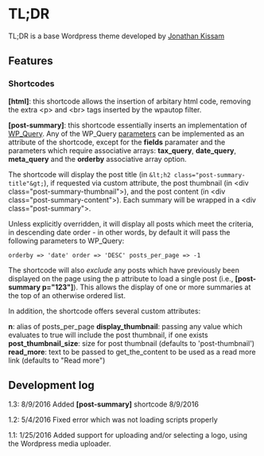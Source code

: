 # TL;DR

TL;DR is a base Wordpress theme developed by [Jonathan Kissam](http://jonathankissam.com)

## Features

### Shortcodes

__[html]__: this shortcode allows the insertion of arbitary html code, removing the extra &lt;p&gt; and &lt;br&gt; tags inserted by the wpautop filter.

__[post-summary]__: this shortcode essentially inserts an implementation of [WP_Query](https://codex.wordpress.org/Class_Reference/WP_Query). Any of the WP_Query [parameters](https://codex.wordpress.org/Class_Reference/WP_Query#Parameters) can be implemented as an attribute of the shortcode, except for the __fields__ paramater and the parameters which require associative arrays: __tax_query__, __date_query__, __meta_query__ and the __orderby__ associative array option.

The shortcode will display the post title (in `&lt;h2 class="post-summary-title"&gt;`), if requested via custom attribute, the post thumbnail (in &lt;div class="post-summary-thumbnail"&gt;), and the post content (in &lt;div class="post-summary-content"&gt;). Each summary will be wrapped in a &lt;div class="post-summary"&gt;.

Unless explicitly overridden, it will display all posts which meet the criteria, in descending date order - in other words, by default it will pass the following parameters to WP_Query:

`orderby => 'date'
order => 'DESC'
posts_per_page => -1`

The shortcode will also _exclude_ any posts which have previously been displayed on the page using the p attribute to load a single post (i.e., __[post-summary p="123"]__). This allows the display of one or more summaries at the top of an otherwise ordered list.

In addition, the shortcode offers several custom attributes:

__n__: alias of posts_per_page
__display_thumbnail__: passing any value which evaluates to true will include the post thumbnail, if one exists
__post_thumbnail_size__: size for post thumbnail (defaults to 'post-thumbnail')
__read_more__: text to be passed to get_the_content to be used as a read more link (defaults to "Read more")

## Development log

1.3: 8/9/2016 Added __[post-summary]__ shortcode 8/9/2016

1.2: 5/4/2016 Fixed error which was not loading scripts properly 

1.1: 1/25/2016 Added support for uploading and/or selecting a logo, using the Wordpress media uploader. 
